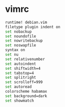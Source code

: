 # vimrc

``` sh
runtime! debian.vim
filetype plugin indent on
set nobackup
set noundofile
set nowritebackup
set noswapfile
syntax on
set nu
set relativenumber
set autoindent
set shiftwidth=4
set tabstop=4
set splitright
set scrolloff=999
set autoread
colorscheme habamax
set background=dark
set showmatch

```                                                                                                                                                                           
